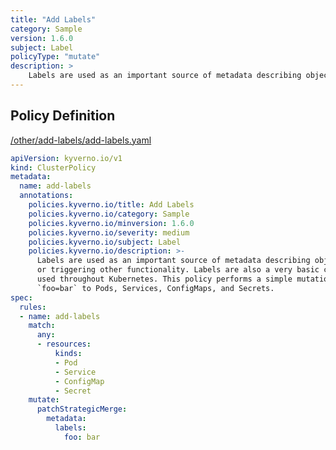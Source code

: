 ```yaml
---
title: "Add Labels"
category: Sample
version: 1.6.0
subject: Label
policyType: "mutate"
description: >
    Labels are used as an important source of metadata describing objects in various ways or triggering other functionality. Labels are also a very basic concept and should be used throughout Kubernetes. This policy performs a simple mutation which adds a label `foo=bar` to Pods, Services, ConfigMaps, and Secrets.
---
```


## Policy Definition
<a href="https://github.com/kyverno/policies/raw/main//other/add-labels/add-labels.yaml" target="-blank">/other/add-labels/add-labels.yaml</a>

```yaml
apiVersion: kyverno.io/v1
kind: ClusterPolicy
metadata:
  name: add-labels
  annotations:
    policies.kyverno.io/title: Add Labels
    policies.kyverno.io/category: Sample
    policies.kyverno.io/minversion: 1.6.0
    policies.kyverno.io/severity: medium
    policies.kyverno.io/subject: Label
    policies.kyverno.io/description: >-
      Labels are used as an important source of metadata describing objects in various ways
      or triggering other functionality. Labels are also a very basic concept and should be
      used throughout Kubernetes. This policy performs a simple mutation which adds a label
      `foo=bar` to Pods, Services, ConfigMaps, and Secrets.
spec:
  rules:
  - name: add-labels
    match:
      any:
      - resources:
          kinds:
          - Pod
          - Service
          - ConfigMap
          - Secret
    mutate:
      patchStrategicMerge:
        metadata:
          labels:
            foo: bar
```
